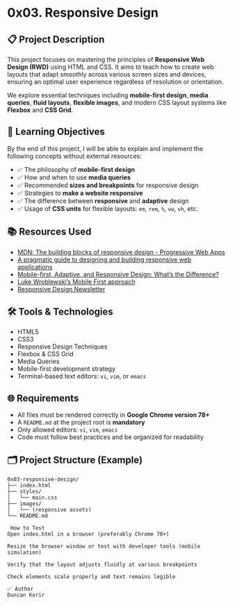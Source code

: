# 0x03. Responsive Design

## 📋 Project Description

This project focuses on mastering the principles of **Responsive Web Design (RWD)** using HTML and CSS. It aims to teach how to create web layouts that adapt smoothly across various screen sizes and devices, ensuring an optimal user experience regardless of resolution or orientation.

We explore essential techniques including **mobile-first design**, **media queries**, **fluid layouts**, **flexible images**, and modern CSS layout systems like **Flexbox** and **CSS Grid**.

## 🎯 Learning Objectives

By the end of this project, I will be able to explain and implement the following concepts without external resources:

- ✅ The philosophy of **mobile-first design**
- ✅ How and when to use **media queries**
- ✅ Recommended **sizes and breakpoints** for responsive design
- ✅ Strategies to **make a website responsive**
- ✅ The difference between **responsive** and **adaptive** design
- ✅ Usage of **CSS units** for flexible layouts: `em`, `rem`, `%`, `vw`, `vh`, etc.

## 📚 Resources Used

- [MDN: The building blocks of responsive design - Progressive Web Apps](https://developer.mozilla.org/en-US/docs/Web/Progressive_web_apps/Responsive/responsive_design_building_blocks)
- [A pragmatic guide to designing and building responsive web applications](https://developerlife.com/2020/04/06/responsive-web-apps/)
- [Mobile-first, Adaptive, and Responsive Design: What’s the Difference?](https://www.browserstack.com/guide/responsive-vs-adaptive-vs-mobile-first-design)
- [Luke Wroblewski’s Mobile First approach](https://www.lukew.com/ff/entry.asp?933)
- [Responsive Design Newsletter](https://responsivedesign.is/newsletter/)

## 🛠️ Tools & Technologies

- HTML5
- CSS3
- Responsive Design Techniques
- Flexbox & CSS Grid
- Media Queries
- Mobile-first development strategy
- Terminal-based text editors: `vi`, `vim`, or `emacs`

## 🌐 Requirements

- All files must be rendered correctly in **Google Chrome version 78+**
- A `README.md` at the project root is **mandatory**
- Only allowed editors: `vi`, `vim`, `emacs`
- Code must follow best practices and be organized for readability

## 🗂️ Project Structure (Example)

```plaintext
0x03-responsive-design/
├── index.html
├── styles/
│   └── main.css
├── images/
│   └── (responsive assets)
└── README.md

 How to Test
Open index.html in a browser (preferably Chrome 78+)

Resize the browser window or test with developer tools (mobile simulation)

Verify that the layout adjusts fluidly at various breakpoints

Check elements scale properly and text remains legible

✅ Author
Duncan Korir